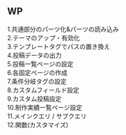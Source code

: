 <h2>WP</h1>
<p>1.共通部分のパーツ化&パーツの読み込み<br>
2.テーマのアップ・有効化<br>
3.テンプレートタグでパスの置き換え<br>
4.投稿データの出力<br>
5.投稿一覧ページの設定<br>
6.各固定ページの作成<br>
7.条件分岐タグの設定<br>
8.カスタムフィールド設定<br>
9.カスタム投稿設定<br>
10.制作実績一覧ページ設定<br>
11.メインクエリ / サブクエリ<br>
12.関数(カスタマイズ)
